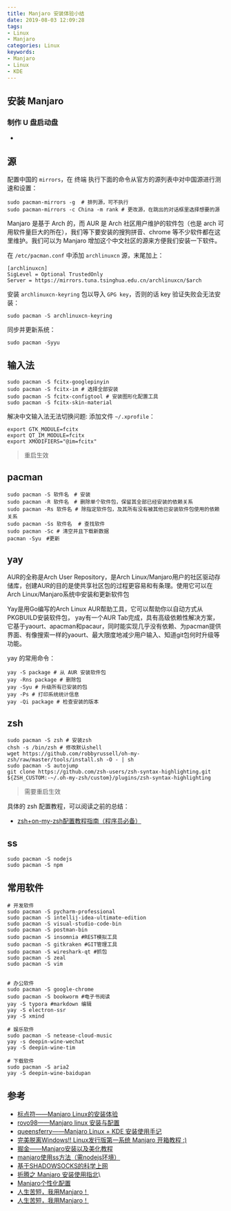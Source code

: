 ```yaml
---
title: Manjaro 安装体验小结
date: 2019-08-03 12:09:28
tags:
- Linux
- Manjaro
categories: Linux
keywords:
- Manjaro
- Linux
- KDE
---
```


## 安装 Manjaro

### 制作 U 盘启动盘

- []()

## 源

配置中国的 `mirrors`，在 终端 执行下面的命令从官方的源列表中对中国源进行测速和设置：

```shell
sudo pacman-mirrors -g  # 排列源，可不执行
sudo pacman-mirrors -c China -m rank # 更改源，在跳出的对话框里选择想要的源
```

Manjaro 是基于 Arch 的，而 AUR 是 Arch 社区用户维护的软件包（也是 arch 可用软件量巨大的所在），我们等下要安装的搜狗拼音、chrome 等不少软件都在这里维护。我们可以为 Manjaro 增加这个中文社区的源来方便我们安装一下软件。

在 `/etc/pacman.conf` 中添加 `archlinuxcn` 源，末尾加上：

```shell
[archlinuxcn]
SigLevel = Optional TrustedOnly
Server = https://mirrors.tuna.tsinghua.edu.cn/archlinuxcn/$arch
```

安装 `archlinuxcn-keyring` 包以导入 `GPG key`，否则的话 key 验证失败会无法安装：

```shell
sudo pacman -S archlinuxcn-keyring
```

同步并更新系统：

```shell
sudo pacman -Syyu
```

## 输入法

```shell
sudo pacman -S fcitx-googlepinyin
sudo pacman -S fcitx-im # 选择全部安装
sudo pacman -S fcitx-configtool # 安装图形化配置工具
sudo pacman -S fcitx-skin-material
```

解决中文输入法无法切换问题: 添加文件 `~/.xprofile`：

```shell
export GTK_MODULE=fcitx
export QT_IM_MODULE=fcitx
export XMODIFIERS="@im=fcitx"
```

> 重启生效

## pacman

```shell
sudo pacman -S 软件名　# 安装
sudo pacman -R 软件名　# 删除单个软件包，保留其全部已经安装的依赖关系
sudo pacman -Rs 软件名 # 除指定软件包，及其所有没有被其他已安装软件包使用的依赖关系
sudo pacman -Ss 软件名  # 查找软件
sudo pacman -Sc # 清空并且下载新数据
pacman -Syu　#更新
```

## yay

AUR的全称是Arch User Repository，是Arch Linux/Manjaro用户的社区驱动存储库，创建AUR的目的是使共享社区包的过程更容易和有条理。使用它可以在Arch Linux/Manjaro系统中安装和更新软件包

Yay是用Go编写的Arch Linux AUR帮助工具，它可以帮助你以自动方式从PKGBUILD安装软件包， yay有一个AUR Tab完成，具有高级依赖性解决方案，它基于yaourt、apacman和pacaur，同时能实现几乎没有依赖、为pacman提供界面、有像搜索一样的yaourt、最大限度地减少用户输入、知道git包何时升级等功能。

yay 的常用命令：

```shell
yay -S package # 从 AUR 安装软件包
yay -Rns package # 删除包
yay -Syu # 升级所有已安装的包
yay -Ps # 打印系统统计信息
yay -Qi package # 检查安装的版本
```

## zsh

```shell
sudo pacman -S zsh # 安装zsh
chsh -s /bin/zsh # 修改默认shell
wget https://github.com/robbyrussell/oh-my-zsh/raw/master/tools/install.sh -O - | sh
sudo pacman -S autojump
git clone https://github.com/zsh-users/zsh-syntax-highlighting.git ${ZSH_CUSTOM:-~/.oh-my-zsh/custom}/plugins/zsh-syntax-highlighting
```

> 需要重启生效

具体的 zsh 配置教程，可以阅读之前的总结：

- [zsh+on-my-zsh配置教程指南（程序员必备）](https://michael728.github.io/2018/03/11/tools-zsh-tutorial/)

## ss

```shell
sudo pacman -S nodejs
sudo pacman -S npm
```

## 常用软件

```shell
# 开发软件
sudo pacman -S pycharm-professional
sudo pacman -S intellij-idea-ultimate-edition
sudo pacman -S visual-studio-code-bin
sudo pacman -S postman-bin
sudo pacman -S insomnia #REST模拟工具
sudo pacman -S gitkraken #GIT管理工具
sudo pacman -S wireshark-qt #抓包
sudo pacman -S zeal
sudo pacman -S vim


# 办公软件
sudo pacman -S google-chrome
sudo pacman -S bookworm #电子书阅读
yay -S typora #markdown 编辑
yay -S electron-ssr
yay -S xmind

# 娱乐软件
sudo pacman -S netease-cloud-music
yay -s deepin-wine-wechat
yay -S deepin-wine-tim

# 下载软件
sudo pacman -S aria2
yay -S deepin-wine-baidupan
```

## 参考

- [标点符——Manjaro Linux的安装体验](https://www.biaodianfu.com/install-manjaro-linux.html#comment-161818)
- [rovo98——Manjaro linux 安装与配置](https://rovo98.coding.me/posts/a1898ce2/)
- [queensferry——Manjaro Linux + KDE 安装使用手记](https://queensferry.coding.me/2018/06/22/Manjaro-Linux-KDE-%E5%AE%89%E8%A3%85%E4%BD%BF%E7%94%A8%E6%89%8B%E8%AE%B0/)
- [完美脱离Windows!! Linux发行版第一系统 Manjaro 开箱教程 :)](https://www.cnblogs.com/demonxian3/p/9259912.html)
- [掘金——Manjaro安装以及美化教程](https://juejin.im/post/5a6b1b3651882573443cea61)
- [manjaro使用ss方法（需nodejs环境）](https://segmentfault.com/a/1190000019071980)
- [基于SHADOWSOCKS的科学上网](https://zenuo.github.io/blog/%E5%9F%BA%E4%BA%8Eshadowsocks%E7%9A%84%E7%A7%91%E5%AD%A6%E4%B8%8A%E7%BD%91/)
- [折腾之 Manjaro 安装使用指北](https://yqsas.com/2019/03/03/manjaro-in-t480s/)\
- [Manjaro个性化配置](https://xyz1001.xyz/articles/1418.html)
- [人生苦短，我用Manjaro！](http://www.iamlightsmile.com/articles/%E4%BA%BA%E7%94%9F%E8%8B%A6%E7%9F%AD%EF%BC%8C%E6%88%91%E7%94%A8Manjaro%EF%BC%81/)
- [人生苦短，我用Manjaro！](https://zhuanlan.zhihu.com/p/50918522)